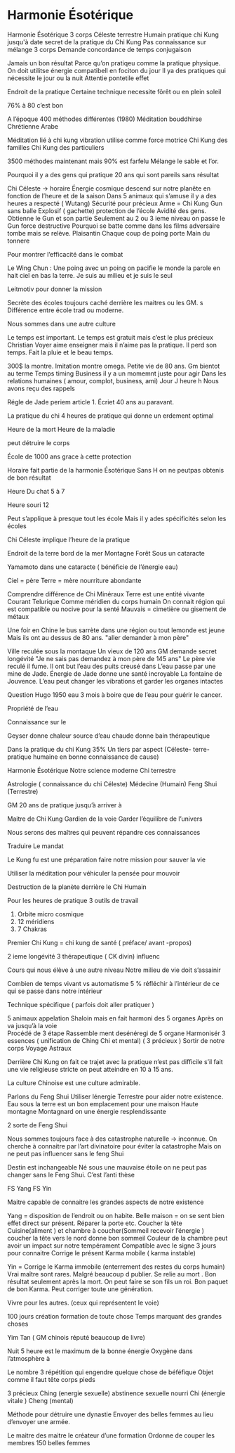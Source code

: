 

# Harmonie Ésotérique
Harmonie Ésotérique 
3 corps  Céleste
terrestre
Humain
pratique chi Kung jusqu'à date secret de la pratique du Chi Kung 
Pas connaissance sur mélange 3 corps
Demande concordance de temps
conjugaison

Jamais un bon résultat 
Parce qu’on pratiqeu comme la pratique physique. 
On doit utilitse énergie compatibell en fociton du jour 
Il ya des pratiques qui nécessite le jour ou la nuit
Attentie pontetile effet 

Endroit de la pratique
Certaine technique necessite fôrêt ou en plein soleil


76% à 80 c’est bon

A l’époque 400 méthodes différentes (1980)
Méditation bouddhirse
Chrétienne
Arabe 

Méditation lié à chi kung
vibration utilise comme force motrice
Chi Kung des familles
Chi Kung des particuliers

3500 méthodes maintenant mais 90% est farfelu
Mélange le sable et l’or. 

Pourquoi il y a des gens qui pratique 20 ans qui sont pareils sans 
résultat 

Chi Céleste -> horaire
Énergie cosmique descend sur notre planête en fonction de l’heure et de la saison
Dans 5 animaux qui s’amuse il y a des heures a respecté ( Wutang)
Sécurité pour précieux
Arme = Chi Kung
Gun sans balle
Explosif ( gachette) protection de l’école
Avidité des gens. Obtienne le Gun et son partie
Seulement au 2 ou 3 ieme niveau on passe le Gun
force destructive
Pourquoi se batte comme dans les films adversaire tombe mais se relève.
Plaisantin
Chaque coup de poing porte
Main du tonnere

Pour montrer l’efficacité dans le combat

Le Wing Chun : Une poing avec un poing on pacifie le monde
la parole en hait ciel en bas la terre. Je suis au milieu et je suis le seul

Leitmotiv pour donner la mission

Secrète des écoles toujours caché derrière les maitres ou les GM. s
Différence entre école trad ou moderne.

Nous sommes dans une autre culture

Le temps est important. Le temps est gratuit mais c’est le plus précieux
Christian Voyer aime enseigner mais il n’aime pas la pratique. Il perd son temps. Fait la pluie et le beau temps. 

300$ la montre. Imitation montre omega. 
Petite vie de 80 ans. Gm bientot au terme
Temps timing 
Business il y a un momemnt juste pour agir
Dans les relations humaines ( amour, complot, business, ami) Jour J heure h
Nous avons reçu des rappels 

Régle de Jade periem article 1. Écriet 40 ans au paravant. 

La pratique du chi 
4 heures de pratique qui donne un erdement optimal

Heure de la mort
Heure de la maladie


peut détruire le corps

École de 1000 ans grace à cette protection

Horaire fait partie de la harmonie Ésotérique 
Sans H on ne peutpas obtenis de bon résultat

Heure Du chat 5 à 7

Heure souri 12 

Peut s’applique à presque tout les école
Mais il y ades spécificités selon les écoles

Chi Céleste implique l’heure de la pratique

Endroit de la terre
bord de la mer
Montagne 
Forêt
Sous un cataracte

Yamamoto  dans une cataracte ( bénéficie de l’énergie 
eau)

Ciel = père
Terre = mère
nourriture abondante

Comprendre différence de Chi
Minéraux
Terre est une entité vivante
Courant Telurique
Comme méridien du corps humain
On connait région qui est compatible ou nocive pour la senté
Mauvais = cimetière ou gisement de métaux

Une foir en Chine le bus sarrète dans une région ou tout lemonde est jeune
Mais ils ont au dessus de 80 ans. 
"aller demander à mon père"

Ville reculée sous la montaque
Un vieux de 120 ans
GM demande secret longévité
"Je ne sais pas demandez à mon père de 145 ans"
Le père vie reculé il fume. Il ont but l’eau des puits creusé dans 
L’eau passe par une mine de Jade. Énergie de Jade donne une santé incroyable
La fontaine de Jouvence.
L’eau peut changer les vibrations et garder les organes intactes

Question Hugo
1950 eau 3 mois à boire que de l’eau pour guérir le cancer.

Propriété de l’eau

Connaissance sur le 

Geyser donne chaleur
source d’eau chaude donne bain thérapeutique

Dans la pratique du chi Kung 35%
Un tiers par aspect  (Céleste- terre- pratique humaine en bonne connaissance de cause)

Harmonie Ésotérique 
Notre science moderne
Chi terrestre

Astrologie ( connaissance du chi Céleste)
Médecine (Humain)
Feng Shui (Terrestre)

GM 20 ans de pratique  jusqu’à arriver à 

Maitre de Chi Kung 
Gardien de la voie 
Garder l’équilibre de l’univers

Nous serons des maîtres qui peuvent répandre ces connaissances

Traduire Le mandat 

Le Kung fu est une préparation faire notre mission pour sauver la vie 

Utiliser la méditation pour véhiculer la pensée pour mouvoir 

Destruction de la planète derrière le Chi Humain 

Pour les heures de pratique 
3 outils de travail 
1. Orbite micro cosmique
2. 12 méridiens
3. 7 Chakras

Premier Chi Kung = chi kung de santé ( préface/ avant -propos)

2 ieme longévité
3 thérapeutique ( CK divin) influenc

Cours qui nous élève à une autre niveau
Notre milieu de vie doit s’assainir

Combien de temps vivant vs automatisme
5 % réfléchir à l’intérieur de ce qui se passe dans notre intérieur

Technique 
spécifique ( parfois doit aller pratiquer )

5 animaux appelation  Shaloin mais en fait harmoni des 5 organes
Après on va jusqu’à la voie  
Procédé de 3 étape
Rassemble ment desénéregi de 5 organe Harmonisér
3 essences ( unification de  Ching Chi et mental)
( 3 précieux )
Sortir de notre corps
Voyage Astraux 

Derrière Chi Kung on fait ce trajet avec la pratique n’est pas difficile s’il fait une vie religieuse stricte on peut atteindre en 10 à 15 ans.

La culture Chinoise est une culture admirable.

Parlons du Feng Shui
Utiliser lénergie Terrestre pour aider notre existence.
Eau sous la terre est un bon emplacement pour une maison
Haute montagne Montagnard on une énergie resplendissante

2 sorte de Feng Shui

Nous sommes toujours face à des catastrophe naturelle -> inconnue. On cherche à connaitre par l’art divinatoire pour éviter la catastrophe
Mais on ne peut pas influencer sans le feng Shui

Destin est inchangeable Né sous une mauvaise étoile on ne peut pas changer sans le Feng Shui. C’est l’anti thèse

FS Yang 
FS Yin

Maitre capable de connaitre les grandes aspects de notre existence

Yang = disposition de l’endroit ou on habite. Belle maison = on se sent bien
effet direct sur présent. Réparer la porte etc.
Coucher la tête
Cuisine(aliment ) et chambre à coucher(Sommeil recevoir l’énergie ) coucher la tête vers le nord donne bon sommeil
Couleur de la chambre peut avoir un impact sur notre tempérament
Compatible avec le signe 
3 jours pour connaitre 
Corrige le présent Karma mobile ( karma instable)

Yin =  Corrige le Karma immobile (enterrement des restes du corps humain)
Vrai maître sont rares. Malgré beaucoup d publier. Se relie au mort . Bon résultat seulement après la mort. On peut faire se son fils un roi. Bon paquet de bon Karma. Peut corriger toute une génération. 

Vivre pour les autres. (ceux qui représentent le voie)

100 jours création formation de toute chose
Temps marquant des grandes choses


Yim Tan ( GM chinois réputé beaucoup de livre)


Nuit 5 heure est le maximum de la bonne énergie
Oxygène dans l’atmosphère à 

Le nombre 3 répétition qui engendre quelque chose de béféfique
Objet comme il faut tête corps pieds

3 précieux
Ching (energie sexuelle) abstinence sexuelle nourri 
Chi (énergie vitale )
Cheng (mental)

Méthode pour détruire une dynastie
Envoyer des belles femmes au lieu d’envoyer une armée.

Le maitre des maitre le créateur d’une formation Ordonne de couper les membres 150 belles femmes 



